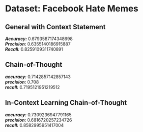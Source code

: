 # Dataset: Facebook Hate Memes

## General with Context Statement

***Accuracy:*** 0.6793587174348698  
***Precision:*** 0.6355140186915887  
***Recall:*** 0.8259109311740891

## Chain-of-Thought

***accuracy:*** 0.7142857142857143  
***precision:*** 0.708  
***recall:*** 0.7195121951219512  

## In-Context Learning Chain-of-Thought

***accuracy:*** 0.7309236947791165  
***precision:*** 0.6816720257234726  
***recall:*** 0.8582995951417004 